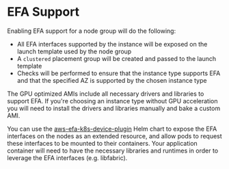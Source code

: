 # EFA Support

Enabling EFA support for a node group will do the following:
- All EFA interfaces supported by the instance will be exposed on the launch template used by the node group
- A `clustered` placement group will be created and passed to the launch template
- Checks will be performed to ensure that the instance type supports EFA and that the specified AZ is supported by the chosen instance type

The GPU optimized AMIs include all necessary drivers and libraries to support EFA. If you're choosing an instance type without GPU acceleration you will need to install the drivers and libraries manually and bake a custom AMI.

You can use the [aws-efa-k8s-device-plugin](https://github.com/aws/eks-charts/tree/master/stable/aws-efa-k8s-device-plugin) Helm chart to expose the EFA interfaces on the nodes as an extended resource, and allow pods to request these interfaces to be mounted to their containers.
Your application container will need to have the necessary libraries and runtimes in order to leverage the EFA interfaces (e.g. libfabric).
